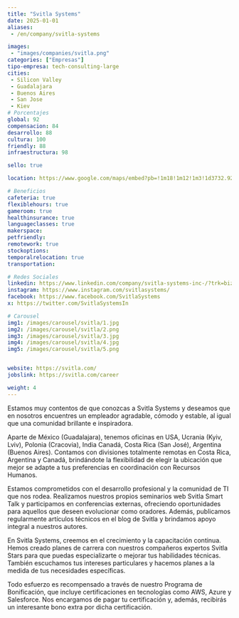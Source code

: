 ```yaml
---
title: "Svitla Systems"
date: 2025-01-01
aliases:
 - /en/company/svitla-systems

images: 
 - "images/companies/svitla.png"
categories: ["Empresas"]
tipo-empresa: tech-consulting-large
cities: 
 - Silicon Valley
 - Guadalajara
 - Buenos Aires
 - San Jose 
 - Kiev
# Porcentajes  
global: 92
compensacion: 84
desarrollo: 88
cultura: 100
friendly: 88
infraestructura: 98 

sello: true

location: https://www.google.com/maps/embed?pb=!1m18!1m12!1m3!1d3732.9214351547985!2d-103.3683565249788!3d20.672775080888883!2m3!1f0!2f0!3f0!3m2!1i1024!2i768!4f13.1!3m3!1m2!1s0x8428af76d2c34221%3A0x4a10fb15504e4b30!2sSvitla%20Systems!5e0!3m2!1ses-419!2smx!4v1738039244568!5m2!1ses-419!2smx

# Beneficios
cafeteria: true
flexiblehours: true
gameroom: true
healthinsurance: true
languageclasses: true
makerspace: 
petfriendly: 
remotework: true
stockoptions: 
temporalrelocation: true
transportation: 

# Redes Sociales
linkedin: https://www.linkedin.com/company/svitla-systems-inc-/?trk=biz-companies-cym
instagram: https://www.instagram.com/svitlasystems/
facebook: https://www.facebook.com/SvitlaSystems
x: https://twitter.com/SvitlaSystemsIn

# Carousel
img1: /images/carousel/svitla/1.jpg
img2: /images/carousel/svitla/2.png
img3: /images/carousel/svitla/3.jpg
img4: /images/carousel/svitla/4.jpg
img5: /images/carousel/svitla/5.png


website: https://svitla.com/
jobslink: https://svitla.com/career

weight: 4
---
```


Estamos muy contentos de que conozcas a Svitla Systems y deseamos que en nosotros encuentres un empleador agradable, cómodo y estable, al igual que una comunidad brillante e inspiradora.

Aparte de México (Guadalajara), tenemos oficinas en USA, Ucrania (Kyiv, Lviv), Polonia (Cracovia), India Canadá, Costa Rica (San José), Argentina (Buenos Aires). Contamos con divisiones totalmente remotas en Costa Rica, Argentina y Canadá, brindándote la flexibilidad de elegir la ubicación que mejor se adapte a tus preferencias en coordinación con Recursos Humanos.

Estamos comprometidos con el desarrollo profesional y la comunidad de TI que nos rodea. Realizamos nuestros propios seminarios web Svitla Smart Talk y participamos en conferencias externas, ofreciendo oportunidades para aquellos que deseen evolucionar como oradores. Además, publicamos regularmente artículos técnicos en el blog de Svitla y brindamos apoyo integral a nuestros autores.

En Svitla Systems, creemos en el crecimiento y la capacitación continua. Hemos creado planes de carrera con nuestros compañeros expertos Svitla Stars para que puedas especializarte o mejorar tus habilidades técnicas. También escuchamos tus intereses particulares y hacemos planes a la medida de tus necesidades específicas.

Todo esfuerzo es recompensado a través de nuestro Programa de Bonificación, que incluye certificaciones en tecnologías como AWS, Azure y Salesforce. Nos encargamos de pagar tu certificación y, además, recibirás un interesante bono extra por dicha certificación.